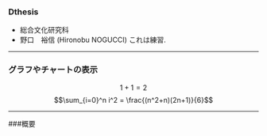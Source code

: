 ### Dthesis
- 総合文化研究科
- 野口　裕信 (Hironobu NOGUCCI)
これは練習.
---
### グラフやチャートの表示

$$1+1=2$$
$$\sum_{i=0}^n i^2 = \frac{(n^2+n)(2n+1)}{6}$$

---
###概要